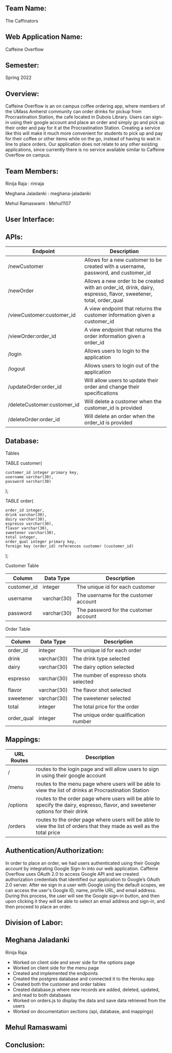 ## Team Name:
The Caffinators 

## Web Application Name:
Caffeine Overflow 

## Semester: 
Spring 2022

## Overview:

Caffeine Overflow is an on campus coffee ordering app, where members of the UMass Amherst community can order drinks for pickup from Procrastination Station, the cafe located in Dubois Library. Users can sign-in using their google account and place an order and simply go and pick up their order and pay for it at the Procrastination Station. Creating a service like this will make it much more convenient for students to pick up and pay for their coffee or other items while on the go, instead of having to wait in line to place orders. Our application does not relate to any other existing applications, since currently there is no service available similar to Caffeine Overflow on campus.

## Team Members:
Rinija Raja : rinraja

Meghana Jaladanki : meghana-jaladanki

Mehul Ramaswami : Mehul1107

## User Interface:

## APIs:

| Endpoint     | Description |
|--------------|-----------  |
| /newCustomer  | Allows for a new customer to be created with a username, password, and customer_id     |
| /newOrder  | Allows a new order to be created with an order_id, drink, dairy, espresso, flavor, sweetener, total, order_qual    |
| /viewCustomer:customer_id | A view endpoint that returns the customer information given a customer_id     |
| /viewOrder:order_id  | A view endpoint that returns the order information given a order_id  |
| /login | Allows users to login to the application  |
| /logout  |  Allows users to login out of the application  |
| /updateOrder:order_id  | Will allow users to update their order and change their specifications  |
| /deleteCustomer:customer_id  | Will delete a customer when the customer_id is provided  |
| /deleteOrder:order_id  | Will delete an order when the order_id is provided  |

## Database:

Tables

TABLE customer(

	customer_id integer primary key,
	username varchar(30), 
	password varchar(30)
    
);

TABLE order(

	order_id integer,
	drink varchar(30),
	dairy varchar(30),
	espresso varchar(30), 
	flavor varchar(30),
	sweetener varchar(30),
	total integer,
	order_qual integer primary key,
	foreign key (order_id) references customer (customer_id)

);

Customer Table

| Column       | Data Type | Description              |
|--------------|-----------|--------------------------|
| customer_id  | integer    | The unique id for each customer  |
| username     | varchar(30)   | The username for the customer account |
| password     | varchar(30)   | The password for the customer account |

Order Table

| Column       | Data Type | Description              |
|--------------|-----------|--------------------------|
| order_id  | integer    | The unique id for each order |
| drink     | varchar(30)   | The drink type selected |
| dairy     | varchar(30)   | The dairy option selected  |
| espresso     | varchar(30)   | The number of espresso shots selected |
| flavor     | varchar(30)   | The flavor shot selected |
| sweetener     | varchar(30)   | The sweetener selected |
| total    | integer  | The total price for the order |
| order_qual    | integer  | The unique order qualification number|


## Mappings:

| URL Routes   | Description   |
|--------------|-------------  |
| /  | routes to the login page and will allow users to sign in using their google account     | 
| /menu     | routes to the menu page where users will be able to view the list of drinks at Procrastination Station  | 
| /options    | routes to the order page where users will be able to specify the dairy, espresso, flavor, and sweetener options for their drink   | 
| /orders   | routes to the order page where users will be able to view the list of orders that they made as well as the total price   | 

## Authentication/Authorization:

In order to place an order, we had users authenticated using their Google account by integrating Google Sign-In into our web application. Caffeine Overflow uses OAuth 2.0 to access Google API and we created authorization credentials that identified our application to Google’s OAuth 2.0 server. After we sign in a user with Google using the default scopes, we can access the user's Google ID, name, profile URL, and email address. During this process, the user will see the Google sign-in button, and then upon clicking it they will be able to select an email address and sign-in, and then proceed to place an order. 

## Division of Labor:

Meghana Jaladanki
- 

Rinija Raja
- Worked on client side and sever side for the options page
- Worked on client side for the menu page
- Created and implemented the endpoints
- Created the postgres database and connected it to the Heroku app
- Created both the customer and order tables
- Created database.js where new records are added, deleted, updated, and read to both databases
- Worked on orders.js to display the data and save data retrieved from the users
- Worked on documentation sections (api, database, and mappings) 

Mehul Ramaswami
- 

## Conclusion:
